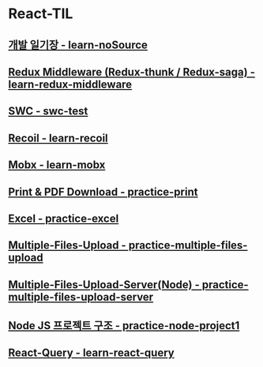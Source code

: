 # React-TIL

## [개발 일기장 - learn-noSource](https://github.com/Jowen0/React-TIL/tree/main/learn-noSource#readme)

## [Redux Middleware (Redux-thunk / Redux-saga) - learn-redux-middleware](https://github.com/Jowen0/React-TIL/tree/main/learn-redux-middleware)

## [SWC - swc-test](https://github.com/Jowen0/React-TIL/tree/main/swc-test)

## [Recoil - learn-recoil](https://github.com/Jowen0/React-TIL/tree/main/learn-recoil)

## [Mobx - learn-mobx](https://github.com/Jowen0/React-TIL/tree/main/learn-mobx)

## [Print & PDF Download - practice-print](https://github.com/Jowen0/React-TIL/tree/main/practice-print)

## [Excel - practice-excel](https://github.com/Jowen0/React-TIL/tree/main/practice-excel)

## [Multiple-Files-Upload - practice-multiple-files-upload](https://github.com/Jowen0/React-TIL/tree/main/practice-multiple-files-upload)

## [Multiple-Files-Upload-Server(Node) - practice-multiple-files-upload-server](https://github.com/Jowen0/React-TIL/tree/main/practice-multiple-file-upload-server-node)

## [Node JS 프로젝트 구조 - practice-node-project1](https://github.com/Jowen0/React-TIL/tree/main/learn-node-project1)

## [React-Query - learn-react-query](https://github.com/Jowen0/React-TIL/tree/main/learn-react-query)